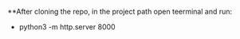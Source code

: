 **After cloning the repo, in the project path open teerminal and run:
-  python3 -m http.server 8000
